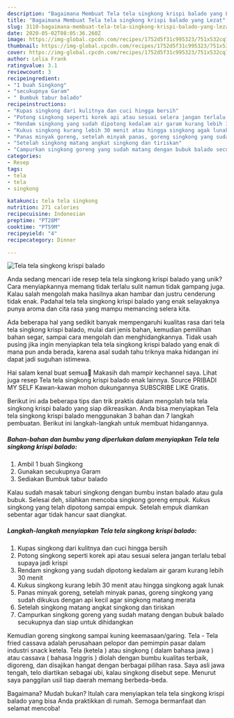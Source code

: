 ```yaml
---
description: "Bagaimana Membuat Tela tela singkong krispi balado yang Lezat"
title: "Bagaimana Membuat Tela tela singkong krispi balado yang Lezat"
slug: 3110-bagaimana-membuat-tela-tela-singkong-krispi-balado-yang-lezat
date: 2020-05-02T08:05:36.260Z
image: https://img-global.cpcdn.com/recipes/1752d5f31c995323/751x532cq70/tela-tela-singkong-krispi-balado-foto-resep-utama.jpg
thumbnail: https://img-global.cpcdn.com/recipes/1752d5f31c995323/751x532cq70/tela-tela-singkong-krispi-balado-foto-resep-utama.jpg
cover: https://img-global.cpcdn.com/recipes/1752d5f31c995323/751x532cq70/tela-tela-singkong-krispi-balado-foto-resep-utama.jpg
author: Lelia Frank
ratingvalue: 3.1
reviewcount: 3
recipeingredient:
- "1 buah Singkong"
- "secukupnya Garam"
- " Bumbuk tabur balado"
recipeinstructions:
- "Kupas singkong dari kulitnya dan cuci hingga bersih"
- "Potong singkong seperti korek api atau sesuai selera jangan terlalu tebal supaya jadi krispi"
- "Rendam singkong yang sudah dipotong kedalam air garam kurang lebih 30 menit"
- "Kukus singkong kurang lebih 30 menit atau hingga singkong agak lunak"
- "Panas minyak goreng, setelah minyak panas, goreng singkong yang sudah dikukus dengan api kecil agar singkong matang merata"
- "Setelah singkong matang angkat singkong dan tiriskan"
- "Campurkan singkong goreng yang sudah matang dengan bubuk balado secukupnya dan siap untuk dihidangkan"
categories:
- Resep
tags:
- tela
- tela
- singkong

katakunci: tela tela singkong 
nutrition: 271 calories
recipecuisine: Indonesian
preptime: "PT28M"
cooktime: "PT59M"
recipeyield: "4"
recipecategory: Dinner

---
```



![Tela tela singkong krispi balado](https://img-global.cpcdn.com/recipes/1752d5f31c995323/751x532cq70/tela-tela-singkong-krispi-balado-foto-resep-utama.jpg)

Anda sedang mencari ide resep tela tela singkong krispi balado yang unik? Cara menyiapkannya memang tidak terlalu sulit namun tidak gampang juga. Kalau salah mengolah maka hasilnya akan hambar dan justru cenderung tidak enak. Padahal tela tela singkong krispi balado yang enak selayaknya punya aroma dan cita rasa yang mampu memancing selera kita.

Ada beberapa hal yang sedikit banyak mempengaruhi kualitas rasa dari tela tela singkong krispi balado, mulai dari jenis bahan, kemudian pemilihan bahan segar, sampai cara mengolah dan menghidangkannya. Tidak usah pusing jika ingin menyiapkan tela tela singkong krispi balado yang enak di mana pun anda berada, karena asal sudah tahu triknya maka hidangan ini dapat jadi suguhan istimewa.

Hai salam kenal buat semua🤗 Makasih dah mampir kechannel saya. Lihat juga resep Tela tela singkong krispi balado enak lainnya. Source PRIBADI MY SELF Kawan-kawan mohon dukungannya SUBSCRIBE LIKE Gratis.


Berikut ini ada beberapa tips dan trik praktis dalam mengolah tela tela singkong krispi balado yang siap dikreasikan. Anda bisa menyiapkan Tela tela singkong krispi balado menggunakan 3 bahan dan 7 langkah pembuatan. Berikut ini langkah-langkah untuk membuat hidangannya.

<!--inarticleads1-->

##### Bahan-bahan dan bumbu yang diperlukan dalam menyiapkan Tela tela singkong krispi balado:

1. Ambil 1 buah Singkong
1. Gunakan secukupnya Garam
1. Sediakan  Bumbuk tabur balado


Kalau sudah masak taburi singkong dengan bumbu instan balado atau gula bubuk. Selesai deh, silahkan mencoba singkong goreng empuk. Kukus singkong yang telah dipotong sampai empuk. Setelah empuk diamkan sebentar agar tidak hancur saat diangkat. 

<!--inarticleads2-->

##### Langkah-langkah menyiapkan Tela tela singkong krispi balado:

1. Kupas singkong dari kulitnya dan cuci hingga bersih
1. Potong singkong seperti korek api atau sesuai selera jangan terlalu tebal supaya jadi krispi
1. Rendam singkong yang sudah dipotong kedalam air garam kurang lebih 30 menit
1. Kukus singkong kurang lebih 30 menit atau hingga singkong agak lunak
1. Panas minyak goreng, setelah minyak panas, goreng singkong yang sudah dikukus dengan api kecil agar singkong matang merata
1. Setelah singkong matang angkat singkong dan tiriskan
1. Campurkan singkong goreng yang sudah matang dengan bubuk balado secukupnya dan siap untuk dihidangkan


Kemudian goreng singkong sampai kuning keemasaan/garing. Tela - Tela fried cassava adalah perusahaan pelopor dan pemimpin pasar dalam industri snack ketela. Tela (ketela ) atau singkong ( dalam bahasa jawa ) atau cassava ( bahasa Inggris ) diolah dengan bumbu kualitas terbaik, digoreng, dan disajikan hangat dengan berbagai pilihan rasa. Saya asli jawa tengah, telo diartikan sebagai ubi, kalau singkong disebut sepe. Menurut saya panggilan usil tiap daerah memang berbeda-beda. 

Bagaimana? Mudah bukan? Itulah cara menyiapkan tela tela singkong krispi balado yang bisa Anda praktikkan di rumah. Semoga bermanfaat dan selamat mencoba!
